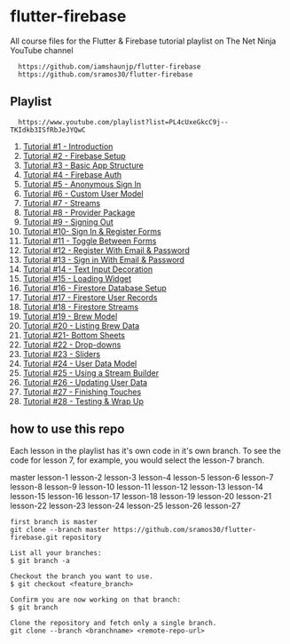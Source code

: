 # flutter-firebase

All course files for the Flutter &amp; Firebase tutorial playlist on The Net Ninja YouTube channel

      https://github.com/iamshaunjp/flutter-firebase
      https://github.com/sramos30/flutter-firebase

## Playlist

      https://www.youtube.com/playlist?list=PL4cUxeGkcC9j--TKIdkb3ISfRbJeJYQwC

1. [Tutorial #1 - Introduction](https://youtu.be/sfA3NWDBPZ4)
2. [Tutorial #2 - Firebase Setup](https://youtu.be/Wa0rdbb53I8)
3. [Tutorial #3 - Basic App Structure](https://youtu.be/z05m8nlPRxk)
4. [Tutorial #4 - Firebase Auth](https://youtu.be/mZYuuGAIwe4)
5. [Tutorial #5 - Anonymous Sign In](https://youtu.be/LBJoY4VjECo)
6. [Tutorial #6 - Custom User Model](https://youtu.be/PS0b2gJ04Bs)
7. [Tutorial #7 - Streams](https://youtu.be/LkpPEYuqbIY)
8. [Tutorial #8 - Provider Package](https://youtu.be/j_SJ7XmT2MM)
9. [Tutorial #9 - Signing Out](https://youtu.be/v3sY3RWciNw)
10. [Tutorial #10- Sign In & Register Forms](https://youtu.be/_SHssHJJhAI)
11. [Tutorial #11 - Toggle Between Forms](https://youtu.be/E-DRnRUXcBY)
12. [Tutorial #12 - Register With Email & Password](https://youtu.be/jl5E0UfAGVs)
13. [Tutorial #13 - Sign in With Email & Password](https://youtu.be/Jy82t4IKJSQ)
14. [Tutorial #14 - Text Input Decoration](https://youtu.be/sCPS5_ZpJe0)
15. [Tutorial #15 - Loading Widget](https://youtu.be/Vr_ahm78h_g)
16. [Tutorial #16 - Firestore Database Setup](https://youtu.be/mtNA1neFNVo)
17. [Tutorial #17 - Firestore User Records](https://youtu.be/EA7973HI93E)
18. [Tutorial #18 - Firestore Streams](https://youtu.be/10PcEkQsF9Y)
19. [Tutorial #19 - Brew Model](https://youtu.be/ggYTQn4WVuw)
20. [Tutorial #20 - Listing Brew Data](https://youtu.be/TKM6_MTNGsI)
21. [Tutorial #21- Bottom Sheets](https://youtu.be/4QpzUDc-c7A)
22. [Tutorial #22 - Drop-downs](https://youtu.be/hyJ82FH3D5U)
23. [Tutorial #23 - Sliders](https://youtu.be/9gWYe8xCD5I)
24. [Tutorial #24 - User Data Model](https://youtu.be/eelKWYwUm5w)
25. [Tutorial #25 - Using a Stream Builder](https://youtu.be/PT3v28eyOqg)
26. [Tutorial #26 - Updating User Data](https://youtu.be/7q22Ydtzoeg)
27. [Tutorial #27 - Finishing Touches](https://youtu.be/9U1OS_ZNJ5M)
28. [Tutorial #28 - Testing & Wrap Up](https://youtu.be/VgvhVRQ_6lQ)


## how to use this repo

Each lesson in the playlist has it's own code in it's own branch. To see the code for lesson 7, for example, you would select the lesson-7 branch.

  master
  lesson-1
  lesson-2
  lesson-3
  lesson-4
  lesson-5
  lesson-6
  lesson-7
  lesson-8
  lesson-9
  lesson-10
  lesson-11
  lesson-12
  lesson-13
  lesson-14
  lesson-15
  lesson-16
  lesson-17
  lesson-18
  lesson-19
  lesson-20
  lesson-21
  lesson-22
  lesson-23
  lesson-24
  lesson-25
  lesson-26
  lesson-27

```
first branch is master
git clone --branch master https://github.com/sramos30/flutter-firebase.git repository
    
List all your branches:
$ git branch -a    

Checkout the branch you want to use.
$ git checkout <feature_branch>

Confirm you are now working on that branch:
$ git branch 

Clone the repository and fetch only a single branch.
git clone --branch <branchname> <remote-repo-url>

```